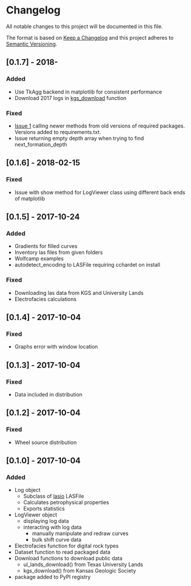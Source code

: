 # Changelog

All notable changes to this project will be documented in this file.

The format is based on [Keep a Changelog](http://keepachangelog.com/en/1.0.0/)
and this project adheres to [Semantic Versioning](http://semver.org/spec/v2.0.0.html).

## [0.1.7] - 2018-

### Added
- Use TkAgg backend in matplotlib for consistent performance
- Download 2017 logs in [kgs_download](https://toddheitmann.github.io/PetroPy/function/download.html#petropy.kgs_download) function

### Fixed
- [Issue 1](https://github.com/toddheitmann/PetroPy/issues/1) calling newer methods from old versions of required packages. Versions added to requirements.txt.
- Issue returning empty depth array when trying to find next_formation_depth

## [0.1.6] - 2018-02-15

### Fixed
- Issue with show method for LogViewer class using different back ends of matplotlib

## [0.1.5] - 2017-10-24

### Added
- Gradients for filled curves
- Inventory las files from given folders
- Wolfcamp examples
- autodetect_encoding to LASFile requiring cchardet on install

### Fixed
- Downloading las data from KGS and University Lands
- Electrofacies calculations

## [0.1.4] - 2017-10-04

### Fixed
- Graphs error with window location

## [0.1.3] - 2017-10-04

### Fixed
- Data included in distribution

## [0.1.2] - 2017-10-04

### Fixed
- Wheel source distribution

## [0.1.0] - 2017-10-04

### Added

- Log object
  - Subclass of [lasio](https://github.com/kinverarity1/lasio) LASFile
  - Calculates petrophysical properties
  - Exports statistics
- LogViewer object
  - displaying log data
  - interacting with log data
    - manually manipulate and redraw curves
    - bulk shift curve data
- Electrofacies function for digital rock types
- Dataset function to read packaged data
- Download functions to download public data
  - ul_lands_download() from Texas University Lands
  - kgs_download() from Kansas Geologic Society
- package added to PyPI registry
